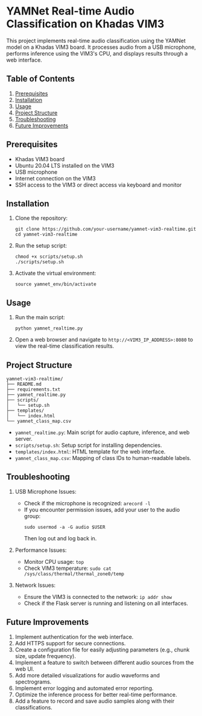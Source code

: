 # YAMNet Real-time Audio Classification on Khadas VIM3

This project implements real-time audio classification using the YAMNet model on a Khadas VIM3 board. It processes audio from a USB microphone, performs inference using the VIM3's CPU, and displays results through a web interface.

## Table of Contents
1. [Prerequisites](#prerequisites)
2. [Installation](#installation)
3. [Usage](#usage)
4. [Project Structure](#project-structure)
5. [Troubleshooting](#troubleshooting)
6. [Future Improvements](#future-improvements)

## Prerequisites

- Khadas VIM3 board
- Ubuntu 20.04 LTS installed on the VIM3
- USB microphone
- Internet connection on the VIM3
- SSH access to the VIM3 or direct access via keyboard and monitor

## Installation

1. Clone the repository:
   ```
   git clone https://github.com/your-username/yamnet-vim3-realtime.git
   cd yamnet-vim3-realtime
   ```

2. Run the setup script:
   ```
   chmod +x scripts/setup.sh
   ./scripts/setup.sh
   ```

3. Activate the virtual environment:
   ```
   source yamnet_env/bin/activate
   ```

## Usage

1. Run the main script:
   ```
   python yamnet_realtime.py
   ```

2. Open a web browser and navigate to `http://<VIM3_IP_ADDRESS>:8080` to view the real-time classification results.

## Project Structure

```
yamnet-vim3-realtime/
├── README.md
├── requirements.txt
├── yamnet_realtime.py
├── scripts/
│   └── setup.sh
├── templates/
│   └── index.html
└── yamnet_class_map.csv
```

- `yamnet_realtime.py`: Main script for audio capture, inference, and web server.
- `scripts/setup.sh`: Setup script for installing dependencies.
- `templates/index.html`: HTML template for the web interface.
- `yamnet_class_map.csv`: Mapping of class IDs to human-readable labels.

## Troubleshooting

1. USB Microphone Issues:
   - Check if the microphone is recognized: `arecord -l`
   - If you encounter permission issues, add your user to the audio group:
     ```
     sudo usermod -a -G audio $USER
     ```
     Then log out and log back in.

2. Performance Issues:
   - Monitor CPU usage: `top`
   - Check VIM3 temperature: `sudo cat /sys/class/thermal/thermal_zone0/temp`

3. Network Issues:
   - Ensure the VIM3 is connected to the network: `ip addr show`
   - Check if the Flask server is running and listening on all interfaces.

## Future Improvements

1. Implement authentication for the web interface.
2. Add HTTPS support for secure connections.
3. Create a configuration file for easily adjusting parameters (e.g., chunk size, update frequency).
4. Implement a feature to switch between different audio sources from the web UI.
5. Add more detailed visualizations for audio waveforms and spectrograms.
6. Implement error logging and automated error reporting.
7. Optimize the inference process for better real-time performance.
8. Add a feature to record and save audio samples along with their classifications.